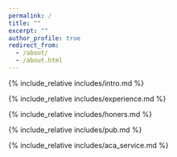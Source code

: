 ```yaml
---
permalink: /
title: ""
excerpt: ""
author_profile: true
redirect_from: 
  - /about/
  - /about.html
---
```


<span class='anchor' id='about-me'></span>

{% include_relative includes/intro.md %}

{% include_relative includes/experience.md %}

{% include_relative includes/honers.md %}

{% include_relative includes/pub.md %}

{% include_relative includes/aca_service.md %}
